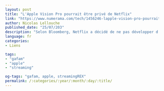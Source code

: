 ```yaml
---
layout: post
title: "L'Apple Vision Pro pourrait être privé de Netflix"
link: "https://www.numerama.com/tech/1456246-lapple-vision-pro-pourrait-etre-prive-de-netflix.html"
author: Nicolas Lellouche
published_date: "25/07/203"
description: "Selon Bloomberg, Netflix a décidé de ne pas développer d’application pour l’ordinateur spatial d’Apple, alors que les relations entre les deux entreprises sont assez tendues. Un coup dur pour le casque, qui aura besoin d’applications pour s’imposer."
language: fr
categories:
- Liens

tags:
- "gafam"
- "apple"
- "streaming"

og-tags: "gafam, apple, streamingREX"
permalink: /:categories/:year/:month/:day/:title/
---
```

